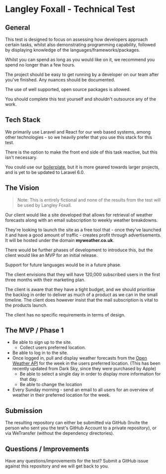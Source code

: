 # Langley Foxall - Technical Test

## General
This test is designed to focus on assessing how developers approach certain tasks, whilst also demonstrating programming
capability, followed by displaying knowledge of the languages/frameworks/packages.

Whilst you can spend as long as you would like on it, we recommend you spend no longer than a few hours.

The project should be easy to get running by a developer on our team after you've finished. Any nuances should be 
documented.

The use of well supported, open source packages is allowed.

You should complete this test yourself and shouldn't outsource any of the work.

## Tech Stack
We primarily use Laravel and React for our web based systems, among other technologies - so we heavily prefer that you 
use this stack for this test.

There is the option to make the front end side of this task reactive, but this isn't necessary.

You could use our [boilerplate](https://github.com/langleyfoxall/laravel-boilerplate), but it is more geared towards larger
projects, and is yet to be updated to Laravel 6.0.

## The Vision 

> Note: This is entirely fictional and none of the results from the test will be used by Langley Foxall.

Our client would like a site developed that allows for retrieval of weather forecasts along with an email subscription 
to weekly weather breakdowns. 

They're looking to launch the site as a free tool that - once they've launched it and have a good amount of traffic - 
creates profit through advertisements. It will be hosted under the domain **myweather.co.uk**.

There would be further phases of development to introduce this, but the client would like an MVP for an initial release.

Support for future languages would be in a future phase.

The client envisions that they will have 120,000 subscribed users in the first three months with their marketing plan.

The client is aware that they have a tight budget, and we should prioritise the backlog in order to deliver as much of a
product as we can in the small timeline. The client does however insist that the mail subscription is vital to the products
launch.

The client has no specific requirements in terms of design.

## The MVP / Phase 1

- Be able to sign up to the site.
  - Collect users preferred location.
- Be able to log in to the site.
- Once logged in, pull and display weather forecasts from the [Open Weather API](https://openweathermap.org/api) for the 
week in the users preferred location. (This has been recently updated from Dark Sky, since they were purchased by Apple)
  - Be able to select a single day in order to display more information for that day.
  - Be able to change the location
- Every Sunday morning - send an email to all users for an overview of weather in their preferred location for the week.

## Submission
The resulting repository can either be submitted via GitHub (Invite the person who sent you the test's GitHub Account to 
a private repository), or via WeTransfer (without the dependency directories).

## Questions / Improvements
Have any questions/improvements for the test? Submit a GitHub issue against this repository and we will get back to you.

